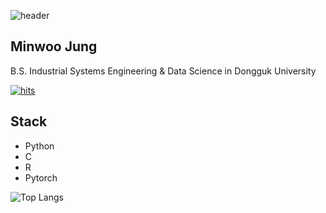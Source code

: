 ![header](https://capsule-render.vercel.app/api?type=Waving&section=header&height=300&text=Hello&fontAlignX=50&fontAlignY=45&color=gradient&fontSize=100&fontColor=ffffff)



## Minwoo Jung
B.S. Industrial Systems Engineering & Data Science in Dongguk University

[![hits](https://myhits.vercel.app/api/hit/https%3A%2F%2Fgithub.com%2Fmwj0528?color=blue&label=hits&size=small)](https://myhits.vercel.app)

## Stack

- Python
- C
- R
- Pytorch

![Top Langs](https://github-readme-stats.vercel.app/api/top-langs/?username=mwj0528)
